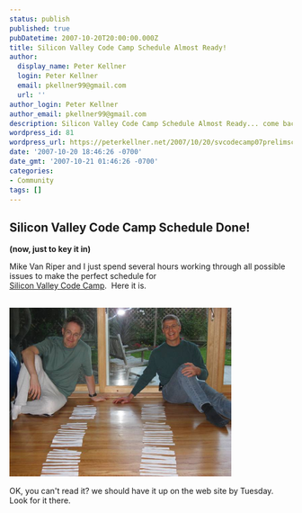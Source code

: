 ```yaml
---
status: publish
published: true
pubDatetime: 2007-10-20T20:00:00.000Z
title: Silicon Valley Code Camp Schedule Almost Ready!
author:
  display_name: Peter Kellner
  login: Peter Kellner
  email: pkellner99@gmail.com
  url: ''
author_login: Peter Kellner
author_email: pkellner99@gmail.com
description: Silicon Valley Code Camp Schedule Almost Ready... come back in a couple days.
wordpress_id: 81
wordpress_url: https://peterkellner.net/2007/10/20/svcodecamp07prelimschedule/
date: '2007-10-20 18:46:26 -0700'
date_gmt: '2007-10-21 01:46:26 -0700'
categories:
- Community
tags: []
---
```

<h2>Silicon Valley Code Camp Schedule Done!</h2>
<p><strong>(now, just to key it in)</strong></p>
<p>Mike Van Riper and I just spend several hours working through all possible issues to make the perfect schedule for   <br /><a href="http://www.siliconvalley-codecamp.com/">Silicon Valley Code Camp</a>.&#160; Here it is.</p>
<p><a href="/misc/PeterVanSchedule.JPG">     <br /><img class="style1" alt="Code Camp Schedule" src="/wp/wp-content/uploads/2007/10/PeterVanSchedule_t.jpg" width="395" height="300" /></a></p>
<p>OK, you can't read it? we should have it up on the web site by Tuesday. Look for it there.</p>
